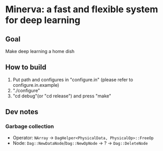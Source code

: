 # Minerva: a fast and flexible system for deep learning

## Goal ##
Make deep learning a home dish

## How to build ##
1. Put path and configures in "configure.in" (please refer to configure.in.example)
2. "./configure"
3. "cd debug"(or "cd release") and press "make"

## Dev notes ##
### Garbage collection ###
* Operator: `NArray` -> `DagHelper<PhysicalData, PhysicalOp>::FreeOp`
* Node: `Dag::NewDataNode`/`Dag::NewOpNode` -> ? -> `Dag::DeleteNode`
